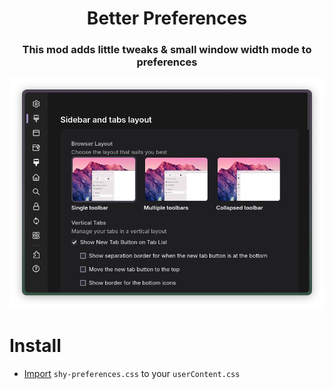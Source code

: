 <h1 align=center>Better Preferences</h1>

<h3 align=center>This mod adds little tweaks & small window width mode to preferences</h3>

<p align="center"><img src="../assets/shy-preferences.png"></p>

# Install

- [Import](https://developer.mozilla.org/en-US/docs/Web/CSS/@import) `shy-preferences.css` to your `userContent.css`